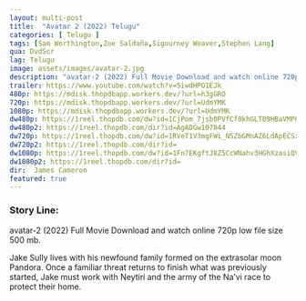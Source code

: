 ```yaml
---
layout: multi-post
title:  "Avatar 2 (2022) Telugu"
categories: [ Telugu ]
tags: [Sam Worthington,Zoe Saldaña,Sigourney Weaver,Stephen Lang]
qua: DvdScr
lag: Telugu
image: assets/images/avatar-2.jpg
description: "avatar-2 (2022) Full Movie Download and watch online 720p low file size 500 mb."
trailer: https://www.youtube.com/watch?v=5iwdHPO1EJk
480p: https://mdisk.thopdbapp.workers.dev/?url=h3gGRO
720p: https://mdisk.thopdbapp.workers.dev/?url=UdmYMK
1080p: https://mdisk.thopdbapp.workers.dev/?url=UdmYMK
dw480p: https://1reel.thopdb.com/dw?id=1CjPom_7jsb0PVfCf0khGLT09HBaVMP6B
dw480p2: https://1reel.thopdb.com/dir?id=AgADGw107844
dw720p: https://1reel.thopdb.com/dw?id=1RVeT1V3mgFWi_NSZbGMnAZ6LdApECSz2
dw720p2: https://1reel.thopdb.com/dir?id=
dw1080p: https://1reel.thopdb.com/dw?id=1Fn7EKgftJ8Z5CcWNahv3HGhXzasiQVVm
dw1080p2: https://1reel.thopdb.com/dir?id=
dir:  James Cameron
featured: true
---
```


### Story Line:
avatar-2 (2022) Full Movie Download and watch online 720p low file size 500 mb.

Jake Sully lives with his newfound family formed on the extrasolar moon Pandora. Once a familiar threat returns to finish what was previously started, Jake must work with Neytiri and the army of the Na’vi race to protect their home.


